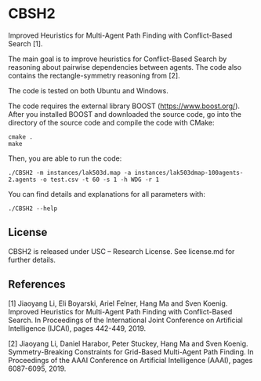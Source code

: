 # CBSH2
 Improved Heuristics for Multi-Agent Path Finding with Conflict-Based Search [1].
 
 The main goal is to improve heuristics for Conflict-Based Search by reasoning about pairwise dependencies between agents. 
 The code also contains the rectangle-symmetry reasoning from [2].
 
 The code is tested on both Ubuntu and Windows.
 
 The code requires the external library BOOST (https://www.boost.org/). After you installed BOOST and downloaded the source code, go into the directory of the source code and compile the code with CMake: 
```
cmake .
make
```

Then, you are able to run the code:
```
./CBSH2 -m instances/lak503d.map -a instances/lak503dmap-100agents-2.agents -o test.csv -t 60 -s 1 -h WDG -r 1
```

You can find details and explanations for all parameters with:
```
./CBSH2 --help
```

## License
 CBSH2 is released under USC – Research License. See license.md for further details.
 
## References
[1] Jiaoyang Li, Eli Boyarski, Ariel Felner, Hang Ma and Sven Koenig. Improved Heuristics for Multi-Agent Path Finding with Conflict-Based Search. In Proceedings of the International Joint Conference on Artificial Intelligence (IJCAI), pages 442-449, 2019.

[2] Jiaoyang Li, Daniel Harabor, Peter Stuckey, Hang Ma and Sven Koenig. Symmetry-Breaking Constraints for Grid-Based Multi-Agent Path Finding. In Proceedings of the AAAI Conference on Artificial Intelligence (AAAI), pages 6087-6095, 2019.
